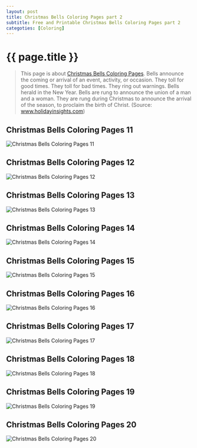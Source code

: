 ```yaml
---
layout: post
title: Christmas Bells Coloring Pages part 2
subtitle: Free and Printable Christmas Bells Coloring Pages part 2
categoties: [Coloring]
---
```

{{ page.title }}
================
> This page is about [Christmas Bells Coloring Pages](https://hoanghabelle.github.io/). Bells announce the coming or arrival of an event, activity, or occasion. They toll for good times. They toll for bad times. They ring out warnings. Bells herald in the New Year. Bells are rung to announce the union of a man and a woman. They are rung during Christmas to announce the arrival of the season, to proclaim the birth of Christ. (Source: www.holidayinsights.com)

## Christmas Bells Coloring Pages 11
![Christmas Bells Coloring Pages 11](https://hoanghabelle.github.io/images/Christmas-Bells-Coloring-Pages%20(11).jpg "Christmas Bells Coloring Pages 11")

## Christmas Bells Coloring Pages 12
![Christmas Bells Coloring Pages 12](https://hoanghabelle.github.io/images/Christmas-Bells-Coloring-Pages%20(12).jpg "Christmas Bells Coloring Pages 12")

## Christmas Bells Coloring Pages 13
![Christmas Bells Coloring Pages 13](https://hoanghabelle.github.io/images/Christmas-Bells-Coloring-Pages%20(13).jpg "Christmas Bells Coloring Pages 13")

## Christmas Bells Coloring Pages 14
![Christmas Bells Coloring Pages 14](https://hoanghabelle.github.io/images/Christmas-Bells-Coloring-Pages%20(14).jpg "Christmas Bells Coloring Pages 14")

<script async src="//pagead2.googlesyndication.com/pagead/js/adsbygoogle.js"></script><ins class="adsbygoogle" style="display:block" data-ad-format="fluid" data-ad-layout-key="-8i+1w-dq+e9+ft" data-ad-client="ca-pub-6753140515841889" data-ad-slot="6190446671"></ins> <script> (adsbygoogle = window.adsbygoogle || []).push({}); </script>

## Christmas Bells Coloring Pages 15
![Christmas Bells Coloring Pages 15](https://hoanghabelle.github.io/images/Christmas-Bells-Coloring-Pages%20(15).jpg "Christmas Bells Coloring Pages 15")

## Christmas Bells Coloring Pages 16
![Christmas Bells Coloring Pages 16](https://hoanghabelle.github.io/images/Christmas-Bells-Coloring-Pages%20(16).jpg "Christmas Bells Coloring Pages 16")

## Christmas Bells Coloring Pages 17
![Christmas Bells Coloring Pages 17](https://hoanghabelle.github.io/images/Christmas-Bells-Coloring-Pages%20(17).jpg "Christmas Bells Coloring Pages 17")

## Christmas Bells Coloring Pages 18
![Christmas Bells Coloring Pages 18](https://hoanghabelle.github.io/images/Christmas-Bells-Coloring-Pages%20(18).jpg "Christmas Bells Coloring Pages 18")

<script async src="//pagead2.googlesyndication.com/pagead/js/adsbygoogle.js"></script><ins class="adsbygoogle" style="display:block" data-ad-format="fluid" data-ad-layout-key="-8i+1w-dq+e9+ft" data-ad-client="ca-pub-6753140515841889" data-ad-slot="6190446671"></ins> <script> (adsbygoogle = window.adsbygoogle || []).push({}); </script>

## Christmas Bells Coloring Pages 19
![Christmas Bells Coloring Pages 19](https://hoanghabelle.github.io/images/Christmas-Bells-Coloring-Pages%20(19).jpg "Christmas Bells Coloring Pages 19")

## Christmas Bells Coloring Pages 20
![Christmas Bells Coloring Pages 20](https://hoanghabelle.github.io/images/Christmas-Bells-Coloring-Pages%20(20).jpg "Christmas Bells Coloring Pages 20")

